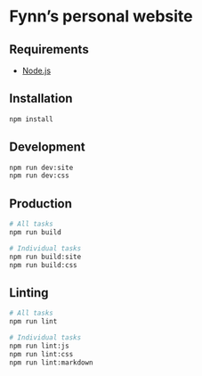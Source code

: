 # Fynn’s personal website

## Requirements

- [Node.js](https://nodejs.org)

## Installation

```bash
npm install
```

## Development

```bash
npm run dev:site
npm run dev:css
```

## Production

```bash
# All tasks
npm run build

# Individual tasks
npm run build:site
npm run build:css
```

## Linting

```bash
# All tasks
npm run lint

# Individual tasks
npm run lint:js
npm run lint:css
npm run lint:markdown
```
